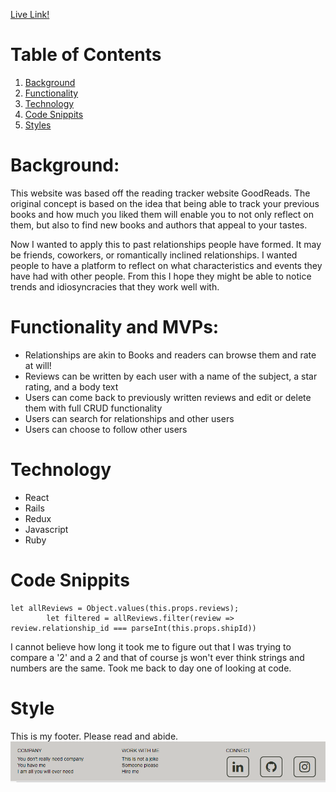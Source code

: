[Live Link!](https://good-boys.herokuapp.com/#/)

# Table of Contents
1. [Background](#background)
2. [Functionality](#func)
3. [Technology](#tech)
4. [Code Snippits](#snip)
5. [Styles](#style)


# Background: <a name='background'></a>

This website was based off the reading tracker website GoodReads. The original concept is based on the idea that being able to track your previous books and how much you liked them will enable you to not only reflect on them, but also to find new books and authors that appeal to your tastes. 

Now I wanted to apply this to past relationships people have formed. It may be friends, coworkers, or romantically inclined relationships. I wanted people to have a platform to reflect on what characteristics and events they have had with other people. From this I hope they might be able to notice trends and idiosyncracies that they work well with.  

# Functionality and MVPs: <a name='func'></a>

* Relationships are akin to Books and readers can browse them and rate at will!
* Reviews can be written by each user with a name of the subject, a star rating, and a body text
* Users can come back to previously written reviews and edit or delete them with full CRUD functionality
* Users can search for relationships and other users
* Users can choose to follow other users

# Technology <a name='tech'></a>
* React 
* Rails
* Redux
* Javascript
* Ruby

# Code Snippits <a name='snip'></a>
```
let allReviews = Object.values(this.props.reviews); 
        let filtered = allReviews.filter(review => review.relationship_id === parseInt(this.props.shipId))
```
I cannot believe how long it took me to figure out that I was trying to compare a '2' and a 2 and that of course js won't ever think strings and numbers are the same. Took me back to day one of looking at code. 

# Style <a name='style'></a>
This is my footer. Please read and abide. 
![altText](https://github.com/AnnaYTH/goodBoys/blob/main/app/assets/images/footer.png)
